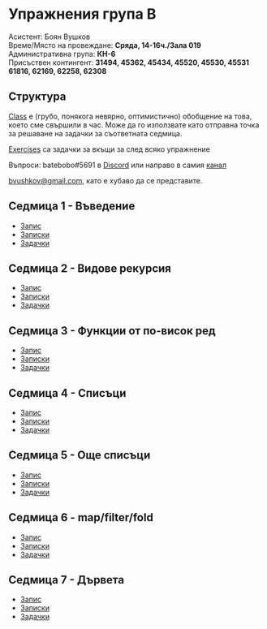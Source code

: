 # Упражнения група B

Асистент: Боян Вушков  
Време/Място на провеждане: **Сряда, 14-16ч./Зала 019**  
Административна група: **КН-6**  
Присъствен контингент: 
**31494, 45362, 45434, 45520, 45530, 45531
61816, 62169, 62258, 62308**


## Структура

[Class](./class) е (грубо, понякога невярно, оптимистично) обобщение на това, което сме свършили в час. Може да го използвате като отправна точка за решаване на задачки за съответната седмица.

[Exercises](./exercises) са задачки за вкъщи за след всяко упражнение

Въпроси:
batebobo#5691 в [Discord](https://discord.com/channels/624136666197655555/760890154075422770)
или направо в самия [канал](https://discord.com/channels/624136666197655555/760890154075422770)

bvushkov@gmail.com, като е хубаво да се представите.


## Седмица 1 - Въведение
* [Запис](https://drive.google.com/file/d/17ck7WplcWucz9-ymB_Z71JO1LHQSAWuJ/view?usp=sharing)
* [Записки](./class/01.introduction.md)
* [Задачки](./exercises/01.introduction)

## Седмица 2 - Видове рекурсия
* [Запис](https://drive.google.com/file/d/11cxYr1WUxoLe2e_jsC7mN0d0AjfCnYEs/view?usp=sharing)
* [Записки](./class/02.recursive-and-iterative-processes.md)
* [Задачки](./exercises/02.recursive-iterative-processes)

## Седмица 3 - Функции от по-висок ред
* [Запис](https://drive.google.com/file/d/1mmk2qRVnGdulMf9s3Zeig_BjRWNslzJg/view?usp=sharing)
* [Записки](./class/03.higher-order-functions.md)
* [Задачки](./exercises/03.higher-order-functions)

## Седмица 4 - Списъци
* [Запис](https://drive.google.com/file/d/1af5EdnTFKu5bqnvtuRI9kVkzZaF4X6Wu/view?usp=sharing)
* [Записки](./class/04.lists.md)
* [Задачки](./exercises/04.lists)

## Седмица 5 - Още списъци
* [Запис](https://drive.google.com/file/d/1yU5LHzbCIXXVG8SGSD3jLocceVAmNRZ8/view?usp=sharing)
* [Записки](./class/05.more-lists.md)
* [Задачки](./exercises/05.more-lists)

## Седмица 6 -  map/filter/fold
* [Запис](https://drive.google.com/file/d/1Ppw6ZVWjRbLev4_UdZcVLAmOBaTWlH-5/view?usp=sharing)
* [Записки](./class/06.map-filter-fold.md)
* [Задачки](./exercises/06.map-filter-fold)

## Седмица 7 - Дървета
* [Запис](https://drive.google.com/file/d/1g6ks7YprIN5NKHJS1HMy5U4TxNUKn4zw/view?usp=sharing)
* [Записки](./class/07.trees.rkt)
* [Задачки](./class/07.trees.rkt)
